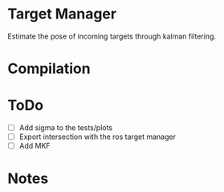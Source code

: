 # Target Manager

Estimate the pose of incoming targets through kalman filtering.

# Compilation

# ToDo

- [ ] Add sigma to the tests/plots
- [ ] Export intersection with the ros target manager
- [ ] Add MKF

# Notes
